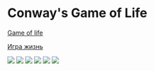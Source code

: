 # **Conway's Game of Life**
[Game of life](https://en.wikipedia.org/wiki/Conway%27s_Game_of_Life)

[Игра жизнь](https://ru.wikipedia.org/wiki/Игра_«Жизнь»)

![](https://upload.wikimedia.org/wikipedia/commons/9/95/Game_of_life_blinker.gif)
![](https://upload.wikimedia.org/wikipedia/commons/1/12/Game_of_life_toad.gif)
![](https://upload.wikimedia.org/wikipedia/commons/1/1c/Game_of_life_beacon.gif)
![](https://upload.wikimedia.org/wikipedia/commons/0/07/Game_of_life_pulsar.gif)
![](https://upload.wikimedia.org/wikipedia/commons/f/fb/I-Column.gif)
![](https://upload.wikimedia.org/wikipedia/commons/4/4e/Animated_Mwss.gif)